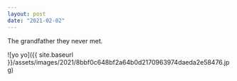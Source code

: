 ```yaml
---
layout: post
date: "2021-02-02"
---
```


The grandfather they never met.

![yo yo]({{ site.baseurl }}/assets/images/2021/8bbf0c648bf2a64b0d2170963974daeda2e58476.jpg)
